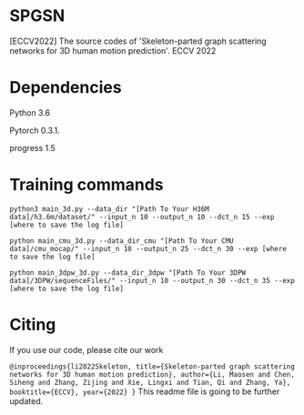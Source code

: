 # SPGSN
[ECCV2022] The source codes of 'Skeleton-parted graph scattering networks for 3D human motion prediction'. ECCV 2022

# Dependencies
Python 3.6

Pytorch 0.3.1.

progress 1.5

# Training commands
`python3 main_3d.py --data_dir "[Path To Your H36M data]/h3.6m/dataset/" --input_n 10 --output_n 10 --dct_n 15 --exp [where to save the log file]`

`python main_cmu_3d.py --data_dir_cmu "[Path To Your CMU data]/cmu_mocap/" --input_n 10 --output_n 25 --dct_n 30 --exp [where to save the log file]`

`python main_3dpw_3d.py --data_dir_3dpw "[Path To Your 3DPW data]/3DPW/sequenceFiles/" --input_n 10 --output_n 30 --dct_n 35 --exp [where to save the log file]`

# Citing
If you use our code, please cite our work

`
@inproceedings{li2022Skeleton,
  title={Skeleton-parted graph scattering networks for 3D human motion prediction},
  author={Li, Maosen and Chen, Siheng and Zhang, Zijing and Xie, Lingxi and Tian, Qi and Zhang, Ya},
  booktitle={ECCV},
  year={2022}
}
`
This readme file is going to be further updated.
